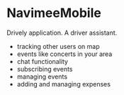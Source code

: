 # NavimeeMobile

Drively application. A driver assistant.

  - tracking other users on map
  - events like concerts in your area
  - chat functionality
  - subscribing events
  - managing events
  - adding and managing expenses
